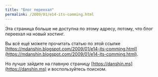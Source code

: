 ```yaml
---
title: "Блог переехал"
permalink: /2009/01/e14-its-comming.html
---
```

Эта страница больше не доступна по этому адресу, потому, что блог переехал на новый хостинг.

Вы всё ещё можете прочитать статью по этой ссылке [https://mdanshin.blogspot.com/2009/01/e14-its-comming.html](https://mdanshin.blogspot.com/2009/01/e14-its-comming.html).

Но лучше зайдите на главную страницу [https://danshin.ms](https://danshin.ms) и воспользуйтесь поиском.